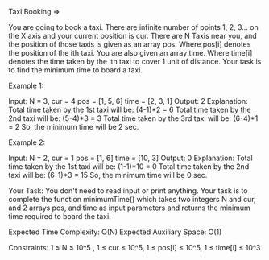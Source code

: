 Taxi Booking =>

You are going to book a taxi. There are infinite number of points 1, 2, 3... on the X axis and your current position is cur. There are N Taxis near you, and the position of those taxis is given as an array pos. Where pos[i] denotes the position of the ith taxi. You are also given an array time. Where time[i] denotes the time taken by the ith taxi to cover 1 unit of distance. Your task is to find the minimum time to board a taxi.

Example 1:

Input: N = 3, cur = 4 pos = [1, 5, 6] time = [2, 3, 1] 
Output: 2 
Explanation: 
Total time taken by the 1st taxi will be: (4-1)*2 = 6 
Total time taken by the 2nd taxi will be: (5-4)*3 = 3 
Total time taken by the 3rd taxi will be: (6-4)*1 = 2 
So, the minimum time will be 2 sec.

Example 2:

Input: N = 2, cur = 1 pos = [1, 6] time = [10, 3] 
Output: 0 
Explanation: 
Total time taken by the 1st taxi will be: (1-1)*10 = 0 
Total time taken by the 2nd taxi will be: (6-1)*3 = 15 
So, the minimum time will be 0 sec.

Your Task:
You don't need to read input or print anything. Your task is to complete the function minimumTime() which takes two integers N and cur, and 2 arrays pos, and time as input parameters and returns the minimum time required to board the taxi.

Expected Time Complexity: O(N) Expected Auxiliary Space: O(1)

Constraints: 1 ≤ N ≤ 10^5 , 1 ≤ cur ≤ 10^5, 1 ≤ pos[i] ≤ 10^5, 1 ≤ time[i] ≤ 10^3